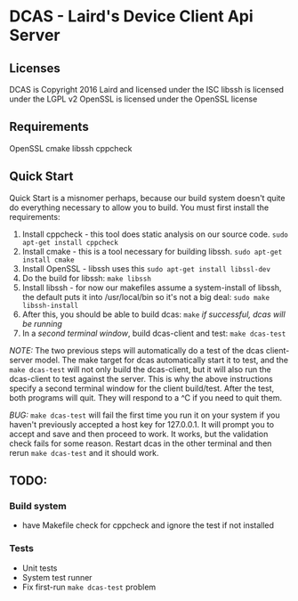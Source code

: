 DCAS - Laird's Device Client Api Server
=======================================


Licenses
--------

DCAS is Copyright 2016 Laird and licensed under the ISC
libssh is licensed under the LGPL v2
OpenSSL is licensed under the OpenSSL license

Requirements
--------------

OpenSSL
cmake
libssh
cppcheck

Quick Start
-----------

Quick Start is a misnomer perhaps, because our build system doesn't quite do everything necessary to allow you to build. You must first install the requirements:

1. Install cppcheck - this tool does static analysis on our source code. `sudo apt-get install cppcheck`
2. Install cmake - this is a tool necessary for building libssh. `sudo apt-get install cmake`
3. Install OpenSSL - libssh uses this `sudo apt-get install libssl-dev`
4. Do the build for libssh: `make libssh`
5. Install libssh - for now our makefiles assume a system-install of libssh, the default puts it into /usr/local/bin so it's not a big deal: `sudo make libssh-install`
6. After this, you should be able to build dcas: `make` *if successful, dcas will be running*
7. In a *second terminal window*, build dcas-client and test: `make dcas-test`

*NOTE:* The two previous steps will automatically do a test of the dcas client-server model. The make target for dcas automatically start it to test, and the `make dcas-test` will not only build the dcas-client, but it will also run the dcas-client to test against the server. This is why the above instructions specify a second terminal window for the client build/test. After the test, both programs will quit. They will respond to a ^C if you need to quit them.

*BUG:* `make dcas-test` will fail the first time you run it on your system if you haven't previously accepted a host key for 127.0.0.1. It will prompt you to accept and save and then proceed to work. It works, but the validation check fails for some reason. Restart dcas in the other terminal and then rerun `make dcas-test` and it should work.

TODO:
-----

### Build system ###

* have Makefile check for cppcheck and ignore the test if not installed

### Tests ###

* Unit tests
* System test runner
* Fix first-run `make dcas-test` problem
